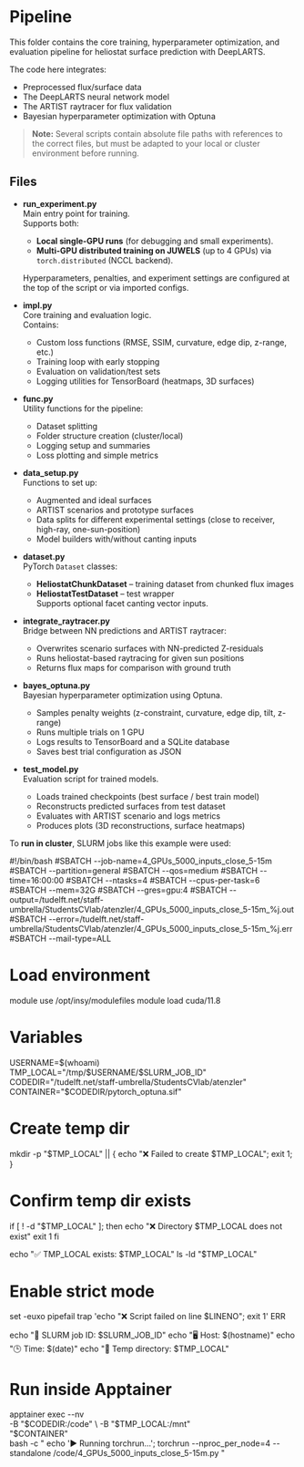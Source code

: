 # Pipeline

This folder contains the core training, hyperparameter optimization, 
and evaluation pipeline for heliostat surface prediction with DeepLARTS.  

The code here integrates:
- Preprocessed flux/surface data
- The DeepLARTS neural network model
- The ARTIST raytracer for flux validation
- Bayesian hyperparameter optimization with Optuna

> **Note:** Several scripts contain absolute file paths with references
to the correct files, but must be adapted to your local or cluster 
environment before running.

## Files

- **run_experiment.py**  
  Main entry point for training.  
  Supports both:
  - **Local single-GPU runs** (for debugging and small experiments).
  - **Multi-GPU distributed training on JUWELS** (up to 4 GPUs) via 
    `torch.distributed` (NCCL backend).  

  Hyperparameters, penalties, and experiment settings are configured 
  at the top of the script or via imported configs.

- **impl.py**  
  Core training and evaluation logic.  
  Contains:
  - Custom loss functions (RMSE, SSIM, curvature, edge dip, z-range, etc.)
  - Training loop with early stopping
  - Evaluation on validation/test sets
  - Logging utilities for TensorBoard (heatmaps, 3D surfaces)

- **func.py**  
  Utility functions for the pipeline:
  - Dataset splitting
  - Folder structure creation (cluster/local)
  - Logging setup and summaries
  - Loss plotting and simple metrics

- **data_setup.py**  
  Functions to set up:
  - Augmented and ideal surfaces
  - ARTIST scenarios and prototype surfaces
  - Data splits for different experimental settings (close to receiver, 
    high-ray, one-sun-position)
  - Model builders with/without canting inputs

- **dataset.py**  
  PyTorch `Dataset` classes:
  - **HeliostatChunkDataset** – training dataset from chunked flux images
  - **HeliostatTestDataset** – test wrapper  
  Supports optional facet canting vector inputs.

- **integrate_raytracer.py**  
  Bridge between NN predictions and ARTIST raytracer:  
  - Overwrites scenario surfaces with NN-predicted Z-residuals
  - Runs heliostat-based raytracing for given sun positions
  - Returns flux maps for comparison with ground truth

- **bayes_optuna.py**  
  Bayesian hyperparameter optimization using Optuna.  
  - Samples penalty weights (z-constraint, curvature, edge dip, tilt, z-range)  
  - Runs multiple trials on 1 GPU  
  - Logs results to TensorBoard and a SQLite database  
  - Saves best trial configuration as JSON  

- **test_model.py**  
  Evaluation script for trained models.  
  - Loads trained checkpoints (best surface / best train model)  
  - Reconstructs predicted surfaces from test dataset  
  - Evaluates with ARTIST scenario and logs metrics  
  - Produces plots (3D reconstructions, surface heatmaps)  



To **run in cluster**, SLURM jobs like this example were used:

#!/bin/bash
#SBATCH --job-name=4_GPUs_5000_inputs_close_5-15m
#SBATCH --partition=general
#SBATCH --qos=medium
#SBATCH --time=16:00:00
#SBATCH --ntasks=4
#SBATCH --cpus-per-task=6
#SBATCH --mem=32G
#SBATCH --gres=gpu:4
#SBATCH --output=/tudelft.net/staff-umbrella/StudentsCVlab/atenzler/4_GPUs_5000_inputs_close_5-15m_%j.out
#SBATCH --error=/tudelft.net/staff-umbrella/StudentsCVlab/atenzler/4_GPUs_5000_inputs_close_5-15m_%j.err
#SBATCH --mail-type=ALL

# Load environment
module use /opt/insy/modulefiles
module load cuda/11.8

# Variables
USERNAME=$(whoami)
TMP_LOCAL="/tmp/$USERNAME/$SLURM_JOB_ID"
CODEDIR="/tudelft.net/staff-umbrella/StudentsCVlab/atenzler"
CONTAINER="$CODEDIR/pytorch_optuna.sif"

# Create temp dir
mkdir -p "$TMP_LOCAL" || { echo "❌ Failed to create $TMP_LOCAL"; exit 1; }

# Confirm temp dir exists
if [ ! -d "$TMP_LOCAL" ]; then
    echo "❌ Directory $TMP_LOCAL does not exist"
    exit 1
fi

echo "✅ TMP_LOCAL exists: $TMP_LOCAL"
ls -ld "$TMP_LOCAL"

# Enable strict mode
set -euxo pipefail
trap 'echo "❌ Script failed on line $LINENO"; exit 1' ERR

echo "🔧 SLURM job ID: $SLURM_JOB_ID"
echo "🖥️  Host: $(hostname)"
echo "🕒 Time: $(date)"
echo "📂 Temp directory: $TMP_LOCAL"

# Run inside Apptainer
apptainer exec --nv \
  -B "$CODEDIR:/code" \
  -B "$TMP_LOCAL:/mnt" \
  "$CONTAINER" \
  bash -c "
    echo '▶ Running torchrun...';
    torchrun --nproc_per_node=4 --standalone /code/4_GPUs_5000_inputs_close_5-15m.py
  "


